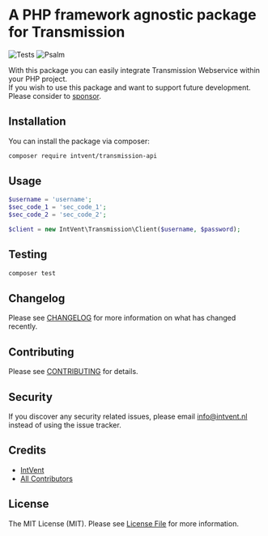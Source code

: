 # A PHP framework agnostic package for Transmission

![Tests](https://github.com/intvent/transmission-api/workflows/Tests/badge.svg) ![Psalm](https://github.com/intvent/transmission-api/workflows/Psalm/badge.svg)

With this package you can easily integrate Transmission Webservice within your PHP project.  
If you wish to use this package and want to support future development. Please consider to [sponsor](https://github.com/sponsors/petericebear).  

## Installation

You can install the package via composer:

```bash
composer require intvent/transmission-api
```

## Usage

``` php
$username = 'username';
$sec_code_1 = 'sec_code_1';
$sec_code_2 = 'sec_code_2';

$client = new IntVent\Transmission\Client($username, $password);
```

## Testing

``` bash
composer test
```

## Changelog

Please see [CHANGELOG](CHANGELOG.md) for more information on what has changed recently.

## Contributing

Please see [CONTRIBUTING](CONTRIBUTING.md) for details.

## Security

If you discover any security related issues, please email info@intvent.nl instead of using the issue tracker.

## Credits

- [IntVent](https://github.com/IntVent)
- [All Contributors](../../contributors)

## License

The MIT License (MIT). Please see [License File](LICENSE.md) for more information.
